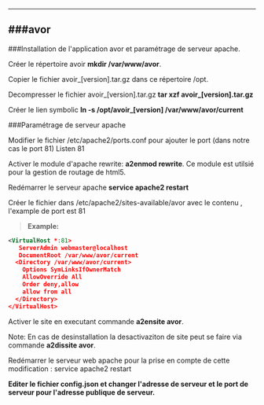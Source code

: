 ----------
###avor  
----------

###Installation de l'application avor et paramétrage de serveur apache.

Créer le répertoire  avoir <b>mkdir /var/www/avor</b>.

Copier le fichier avoir_[version].tar.gz dans ce répertoire /opt.

Decompresser le fichier avoir_[version].tar.gz  <b>tar xzf avoir_[version].tar.gz</b>

Créer le lien symbolic <b>ln -s /opt/avoir_[version] /var/www/avor/current</b>

###Paramétrage de serveur apache

Modifier le fichier /etc/apache2/ports.conf pour ajouter le port (dans notre cas le port 81) Listen 81

Activer le module d'apache rewrite: <b>a2enmod rewrite</b>. Ce module est utilsié pour la gestion de routage de html5.

Redémarrer le serveur apache <b>service apache2 restart</b>

Créer le fichier dans /etc/apache2/sites-available/avor avec le contenu , l'example de port est 81


> **Example:**
>
``` xml
<VirtualHost *:81>
   ServerAdmin webmaster@localhost
   DocumentRoot /var/www/avor/current
  <Directory /var/www/avor/current>
    Options SymLinksIfOwnerMatch
    AllowOverride All
    Order deny,allow
    allow from all
  </Directory>
</VirtualHost>
```



Activer le site en executant commande <b>a2ensite avor</b>. 

Note:
En cas de desinstallation la desactivaziton de site peut se faire via commande <b>a2dissite avor</b>.

Redémarrer le serveur web apache pour la prise en compte de cette modification : service apache2 restart<b>

Editer le fichier config.json et changer l'adresse de serveur et le port de serveur pour l'adresse publique de serveur.

